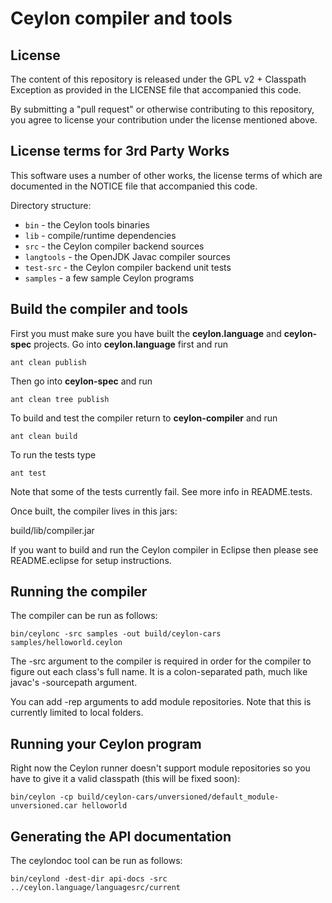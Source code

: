 Ceylon compiler and tools
=========================

License
-------

The content of this repository is released under the GPL v2 + Classpath Exception
as provided in the LICENSE file that accompanied this code.

By submitting a "pull request" or otherwise contributing to this repository, you
agree to license your contribution under the license mentioned above.

License terms for 3rd Party Works
---------------------------------

This software uses a number of other works, the license terms of which are 
documented in the NOTICE file that accompanied this code.

Directory structure:

* `bin`       - the Ceylon tools binaries
* `lib`       - compile/runtime dependencies
* `src`       - the Ceylon compiler backend sources
* `langtools` - the OpenJDK Javac compiler sources
* `test-src`  - the Ceylon compiler backend unit tests
* `samples`   - a few sample Ceylon programs

Build the compiler and tools
----------------------------

First you must make sure you have built the **ceylon.language** and **ceylon-spec** projects.
Go into **ceylon.language** first and run

    ant clean publish
    
Then go into **ceylon-spec** and run

    ant clean tree publish
    
To build and test the compiler return to **ceylon-compiler** and run

    ant clean build
    
To run the tests type

    ant test

Note that some of the tests currently fail. See more info in README.tests.

Once built, the compiler lives in this jars:

  build/lib/compiler.jar

If you want to build and run the Ceylon compiler in Eclipse
then please see README.eclipse for setup instructions.

Running the compiler
--------------------

The compiler can be run as follows:

    bin/ceylonc -src samples -out build/ceylon-cars samples/helloworld.ceylon 

The -src argument to the compiler is required in order for
the compiler to figure out each class's full name.  It is
a colon-separated path, much like javac's -sourcepath argument.

You can add -rep arguments to add module repositories. Note that this is
currently limited to local folders.

Running your Ceylon program
---------------------------

Right now the Ceylon runner doesn't support module repositories so you have to give it a
valid classpath (this will be fixed soon):

    bin/ceylon -cp build/ceylon-cars/unversioned/default_module-unversioned.car helloworld

Generating the API documentation 
--------------------------------

The ceylondoc tool can be run as follows:

    bin/ceylond -dest-dir api-docs -src ../ceylon.language/languagesrc/current  
